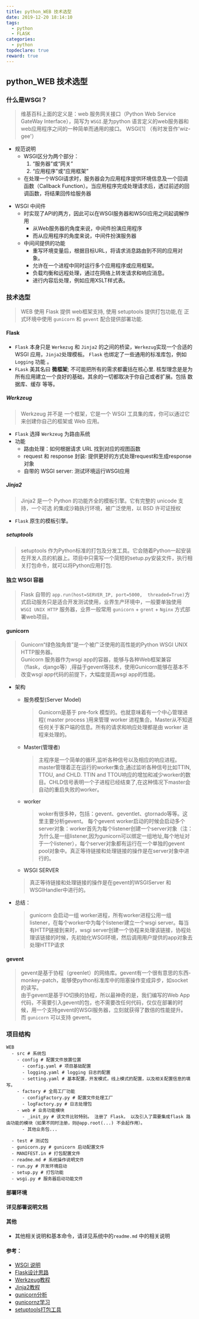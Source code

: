```yaml
---
title: python_WEB 技术选型
date: 2019-12-20 18:14:10
tags:
  - python
  - FLASK
categories:
  - python
topdeclare: true
reward: true
---
```

## python_WEB 技术选型
### 什么是WSGI？
>维基百科上面的定义是：web 服务网关接口（Python Web Service GateWay Interface），简写为 `WSGI`.是为python 语言定义的web服务器和web应用程序之间的一种简单而通用的接口。
WSGI[1] （有时发音作'wiz-gee'）

- 规范说明  
  - WSGI区分为两个部分：
    1. “服务器”或“网关”
    2. “应用程序”或“应用框架”
  - 在处理一个WSGI请求时，服务器会为应用程序提供环境信息及一个回调函数（Callback Function）。当应用程序完成处理请求后，透过前述的回调函数，将结果回传给服务器
<!--more-->
  - WSGI 中间件
    - 时实现了API的两方，因此可以在WSGI服务器和WSGI应用之间起调解作用
      - 从Web服务器的角度来说，中间件扮演应用程序
      - 而从应用程序的角度来说，中间件扮演服务器
    - 中间间提供的功能
      - 重写环境变量后，根据目标URL，将请求消息路由到不同的应用对象。
      - 允许在一个进程中同时运行多个应用程序或应用框架。
      - 负载均衡和远程处理，通过在网络上转发请求和响应消息。
      - 进行内容后处理，例如应用XSLT样式表。

### 技术选型
> WEB 使用 Flask 提供 web框架支持, 使用 setuptools 提供打包功能,在 正式环境中使用 `gunicorn` 和 `gevent` 配合提供部署功能.

#### Flask
  - `Flask` 本身只是 `Werkezug` 和 `Jinja2` 的之间的桥梁，`Werkezug`实现一个合适的 WSGI 应用，`Jinja2`处理模板。 `Flask` 也绑定了一些通用的标准库包，例如 `Logging` 功能 。
  - `FLask` 美其名曰 __微框架__; 不可能把所有的需求都囊括在核心里.
  核型理念是是为所有应用建立一个良好的基础，其余的一切都取决于你自己或者扩展。包括 数据库、缓存 等等。
##### Werkzeug
>Werkzeug 并不是 一个框架，它是一个 WSGI 工具集的库，你可以通过它来创建你自己的框架或 Web 应用。

- `Flask` 选择 `Werkzeug` 为路由系统
- 功能
  - 路由处理：如何根据请求 URL 找到对应的视图函数
  - request 和 response 封装: 提供更好的方式处理request和生成response对象
  - 自带的 WSGI server: 测试环境运行WSGI应用

##### Jinja2
> Jinja2 是一个 Python 的功能齐全的模板引擎。它有完整的 unicode 支持，一个可选 的集成沙箱执行环境，被广泛使用，以 BSD 许可证授权

- `Flask` 原生的模板引擎。


##### setuptools
>setuptools 作为Python标准的打包及分发工具。它会随着Python一起安装在开发人员的机器上。项目中只需写一个简短的setup.py安装文件，执行相关打包命令，就可以将Python应用打包.


#### 独立 WSGI 容器
>Flask 自带的 `app.run(host=SERVER_IP, port=5000,  threaded=True)`方式启动服务只是适合开发测试使用，业界生产环境中，一般要单独使用 `WSGI UNIX HTTP` 服务器，业界一般常用 `gunicorn` + `grent` + `Nginx` 方式部署web项目。

#### gunicorn
> Gunicorn“绿色独角兽”是一个被广泛使用的高性能的Python WSGI UNIX HTTP服务器。  
Gunicorn 服务器作为wsgi app的容器，能够与各种Web框架兼容（flask，django等）,得益于gevent等技术，使用Gunicorn能够在基本不改变wsgi app代码的前提下，大幅度提高wsgi app的性能。

- 架构
  - 服务模型(Server Model)
    >Gunicorn是基于 pre-fork 模型的。也就意味着有一个中心管理进程( master process )用来管理 worker 进程集合。Master从不知道任何关于客户端的信息。所有的请求和响应处理都是由 worker 进程来处理的。

  - Master(管理者)
    >主程序是一个简单的循环,监听各种信号以及相应的响应进程。master管理着正在运行的worker集合,通过监听各种信号比如TTIN, TTOU, and CHLD. TTIN and TTOU响应的增加和减少worker的数目。CHLD信号表明一个子进程已经结束了,在这种情况下master会自动的重启失败的worker。

  - worker
    >woker有很多种，包括：gevent、geventlet、gtornado等等。这里主要分析gevent。
  每个gevent worker启动的时候会启动多个server对象：worker首先为每个listener创建一个server对象（注：为什么是一组listener,因为gunicorn可以绑定一组地址,每个地址对于一个listener），每个server对象都有运行在一个单独的gevent pool对象中。真正等待链接和处理链接的操作是在server对象中进行的。

  - WSGI SERVER
  > 真正等待链接和处理链接的操作是在gevent的WSGIServer 和 WSGIHandler中进行的。

- 总结：
  >gunicorn 会启动一组 worker进程，所有worker进程公用一组listener，在每个worker中为每个listener建立一个wsgi server。每当有HTTP链接到来时，wsgi server创建一个协程来处理该链接，协程处理该链接的时候，先初始化WSGI环境，然后调用用户提供的app对象去处理HTTP请求

#### gevent
> gevent是基于协程（greenlet）的网络库。gevent有一个很有意思的东西-monkey-patch，能够使python标准库中的阻塞操作变成异步，如socket的读写。  
由于gevent是基于IO切换的协程，所以最神奇的是，我们编写的Web App代码，不需要引入gevent的包，也不需要改任何代码，仅仅在部署的时候，用一个支持gevent的WSGI服务器，立刻就获得了数倍的性能提升。  
而 `gunicorn` 可以支持 gevent。


### 项目结构
```
WEB
  - src # 系统包
    - config # 配置文件放置位置
      - config.yaml # 项目基础配置
      - logging.yaml # logging 日志的配置
      - setting.yaml # 基本配置，开发模式，线上模式的配置，以及相关配置信息的填写。
    - factory # 全局工厂功能
      - configFactory.py # 配置文件处理工厂
      - logFactory.py # 日志处理包
    - web # 业务功能模块
      - _init_py # 该文件比较特别。 注册了 Flask， 以及引入了需要集成flask 路由功能的模块（如果不同时注册，则@app.root(...) 不会起作用）。
      - 其他业务包...

  - test # 测试包
  - gunicorn.py # gunicorn 启动配置文件
  - MANIFEST.in # 打包配置文件
  - readme.md # 系统操作说明文件
  - run.py # 开发环境启动
  - setup.py # 打包功能
  - wsgi.py # 服务器启动功能文件
```

#### 部署环境

__详见部署说明文档__

#### 其他
  - 其他相关说明和基本命令，请详见系统中的`readme.md` 中的相关说明

#### 参考：
- [WSGI 说明](https://zh.wikipedia.org/wiki/Web%E6%9C%8D%E5%8A%A1%E5%99%A8%E7%BD%91%E5%85%B3%E6%8E%A5%E5%8F%A3)
- [Flask设计思路](https://dormousehole.readthedocs.io/en/latest/design.html#design)
- [Werkzeug教程](https://werkzeug-docs-cn.readthedocs.io/zh_CN/latest/tutorial.html)
- [Jinja2教程](http://docs.jinkan.org/docs/jinja2/templates.html)
- [gunicorn分析](https://blog.csdn.net/bbwangj/article/details/82684573)
- [gunicornz学习](http://www.hbnnforever.cn/article/gunicornbaseintro.html)
- [setuptools打包工具](http://www.bjhee.com/setuptools.html)
